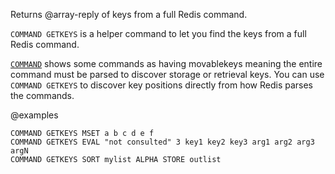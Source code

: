 Returns @array-reply of keys from a full Redis command.

`COMMAND GETKEYS` is a helper command to let you find the keys
from a full Redis command.

[`COMMAND`](./command) shows some commands as having movablekeys meaning
the entire command must be parsed to discover storage or retrieval
keys.  You can use `COMMAND GETKEYS` to discover key positions
directly from how Redis parses the commands.


@examples

```cli
COMMAND GETKEYS MSET a b c d e f
COMMAND GETKEYS EVAL "not consulted" 3 key1 key2 key3 arg1 arg2 arg3 argN
COMMAND GETKEYS SORT mylist ALPHA STORE outlist
```

